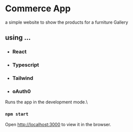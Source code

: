 
# Commerce App
a simple website to show the products for a furniture Gallery




## using ...
- ### React
- ### Typescript
- ### Tailwind
- ### oAuth0


Runs the app in the development mode.\
### `npm start`
Open [http://localhost:3000](http://localhost:3000) to view it in the browser.

